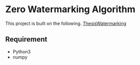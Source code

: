 # Zero Watermarking Algorithm

This project is built on the following.
[ThesisWatermarking](https://github.com/emtiajium/ThesisWatermarking)

## Requirement 
  - Python3
  - numpy